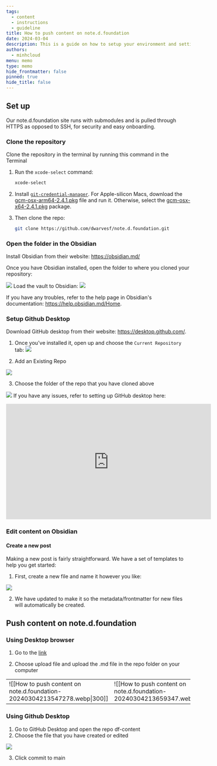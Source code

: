 ```yaml
---
tags:
  - content
  - instructions
  - guideline
title: How to push content on note.d.foundation
date: 2024-03-04
description: This is a guide on how to setup your environment and settings to push content to our notes website, note.d.foundation.
authors:
  - minhcloud
menu: memo
type: memo
hide_frontmatter: false
pinned: true
hide_title: false
---
```


## Set up
Our note.d.foundation site runs with submodules and is pulled through HTTPS as opposed to SSH, for security and easy onboarding.

### Clone the repository
Clone the repository in the terminal by running this command in the Terminal

1. Run the `xcode-select` command:

    ```sh
    xcode-select
    ```

2. Install [`git-credential-manager`](https://github.com/git-ecosystem/git-credential-manager/releases/tag/v2.4.1). For Apple-silicon Macs, download the [gcm-osx-arm64-2.4.1.pkg](https://github.com/git-ecosystem/git-credential-manager/releases/download/v2.4.1/gcm-osx-arm64-2.4.1.pkg) file and run it. Otherwise, select the [gcm-osx-x64-2.4.1.pkg](https://github.com/git-ecosystem/git-credential-manager/releases/download/v2.4.1/gcm-osx-x64-2.4.1.pkg) package.

3. Then clone the repo:

    ```sh
    git clone https://github.com/dwarvesf/note.d.foundation.git
    ```

### Open the folder in the Obsidian
Install Obsidian from their website: https://obsidian.md/

Once you have Obsidian installed, open the folder to where you cloned your repository:

![](assets/how-to-push-content-on-note-d_how-to-push-content-on-note.d.foundation-20240304161351789.webp)
Load the vault to Obsidian:
![](assets/how-to-push-content-on-note-d_how-to-push-content-on-note.d.foundation-20240304161404515.webp)

If you have any troubles, refer to the help page in Obsidian's documentation: https://help.obsidian.md/Home.

### Setup Github Desktop
Download GitHub desktop from their website: https://desktop.github.com/.

1. Once you've installed it, open up and choose the `Current Repository` tab:
![](assets/how-to-push-content-on-note-d_how-to-push-content-on-note.d.foundation-20240304161928987.webp)

2. Add an Existing Repo

![](assets/how-to-push-content-on-note-d_how-to-push-content-on-note.d.foundation-20240304161951429.webp)

3. Choose the folder of the repo that you have cloned above

![](assets/how-to-push-content-on-note-d_how-to-push-content-on-note.d.foundation-20240304162014223.webp)
If you have any issues, refer to setting up GitHub desktop here:

<iframe width="560" height="315" src="https://www.youtube.com/embed/8Dd7KRpKeaE?si=3Vda7G5d1Z1unITr" title="YouTube video player" frameborder="0" allow="accelerometer; autoplay; clipboard-write; encrypted-media; gyroscope; picture-in-picture; web-share" allowfullscreen></iframe>

###  Edit content on Obsidian
#### Create a new post
Making a new post is fairly straightforward. We have a set of templates to help you get started:

1. First, create a new file and name it however you like:

![](assets/how-to-push-content-on-note-d_how-to-push-content-on-note.d.foundation-20240304213439150.webp)

2. We have updated to make it so the metadata/frontmatter for new files will automatically be created.

## Push content on note.d.foundation
### Using Desktop browser
1. Go to the [link](https://github.com/dwarvesf/note.d.foundation)

2. Choose upload file and upload the .md file in the repo folder on your computer

|  |  |
| ---- | ---- |
| ![[How to push content on note.d.foundation-20240304213547278.webp\|300]]| ![[How to push content on note.d.foundation-20240304213659347.webp\|300]] |

### Using Github Desktop
1. Go to GitHub Desktop and open the repo df-content
2. Choose the file that you have created or edited

![](assets/how-to-push-content-on-note-d_how-to-push-content-on-note.d.foundation-20240304213737310.webp)

3. Click commit to main
